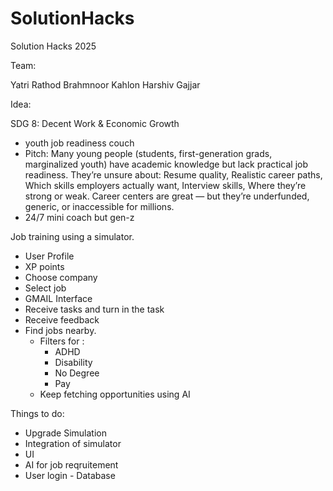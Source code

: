 # SolutionHacks
Solution Hacks 2025

Team:

Yatri Rathod 
Brahmnoor Kahlon
Harshiv Gajjar

Idea: 

SDG 8: Decent Work & Economic Growth

- youth job readiness couch
- Pitch: Many young people (students, first-generation grads, marginalized youth) have academic knowledge but lack practical job readiness. They’re unsure about: Resume quality, Realistic career paths, Which skills employers actually want, Interview skills, Where they’re strong or weak. Career centers are great — but they’re underfunded, generic, or inaccessible for millions.
- 24/7 mini coach but gen-z

 Job training using a simulator.
  - User Profile
  - XP points
  - Choose company
  - Select job
  - GMAIL Interface
  - Receive tasks and turn in the task
  - Receive feedback
- Find jobs nearby.
  - Filters for :
    - ADHD
    - Disability
    - No Degree
    - Pay
  - Keep fetching opportunities using AI


Things to do:
  - Upgrade Simulation
  - Integration of simulator
  - UI
  - AI for job reqruitement
  - User login - Database
